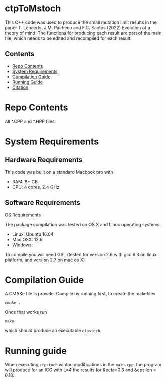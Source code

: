 # ctpToMstoch
This C++ code was used to produce the small mutation limit results in the paper T. Lenaerts, J.M. Pacheco and F.C. Santos (2022) Evolution of a theory of mind. 
The functions for producing each result are part of the main file, which needs to be edited and recompiled for each result.

## Contents

- [Repo Contents](#repo-contents)
- [System Requirements](#system-requirements)
- [Compilation Guide](#compilation-guide)
- [Running Guide](#running-guide)
- [Citation](#citation)
# Repo Contents

All *.CPP and *.HPP files 

# System Requirements

## Hardware Requirements

This code was built on a standard Macbook pro with 

- RAM: 8+ GB
- CPU: 4 cores, 2.4 GHz

## Software Requirements

OS Requirements

The package compilation was tested on OS X and Linux operating systems. 
- Linux: Ubuntu 16.04
- Mac OSX: 12.6 
- Windows:

To compile you will need
GSL (tested for version 2.6 with gcc 9.3 on linux platform, and version 2.7 on mac os X) 

# Compilation Guide
A CMAKe file is provide.
Compile by running first, to create the makefiles 
```
cmake .
```
Once that works run 
```
make
```
which should produce an executable `ctpstoch`.


# Running guide
When executing `ctpstoch` wihtou modifications in the `main.cpp`, the program will produce for an ICG with L=4 the results for &beta=0.3 and &epsilon = 0.18.


